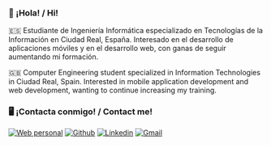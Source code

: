 ### 👋 ¡Hola! / Hi! 

🇪🇸 Estudiante de Ingeniería Informática especializado en Tecnologías de la Información en Ciudad Real, España. Interesado en el desarrollo de aplicaciones móviles y en el desarrollo web, con ganas de seguir aumentando mi formación. 

🇬🇧 Computer Engineering student specialized in Information Technologies in Ciudad Real, Spain. Interested in mobile application development and web development, wanting to continue increasing my training.

<!-- ### ⚙️ Mis últimos trabajos / My last jobs 

- **Blocks-out**: 🇪🇸 Juego tipo Arkanoid para la asignatura Multimedia, realizado con Unity / 🇬🇧 Arkanoid type game for the Multimedia course, made with Unity: https://github.com/DaniLoro5/Blocks-out
- **Write it [WIP]**: 🇪🇸 Sencilla aplicación para Android para tomar notas, usando Flutter, Dart y Firebase. Sigue en desarrollo, por lo que... ¡atentos! / 🇬🇧 Simple Android application to take notes, made with Flutter, Dart and Firebase. Work in progress, so... stay tuned!: https://github.com/DaniLoro5/Write-it 
-->

### 🖥️ ¡Contacta conmigo! / Contact me!
[![Web personal](https://img.shields.io/badge/Web_personal-5FB709?style=for-the-badge&logo=google-earth&logoColor=white)](https://daniloro5.github.io)
[![Github](https://img.shields.io/badge/GitHub-100000?style=for-the-badge&logo=github&logoColor=white)](https://github.com/daniloro5)
[![Linkedin](https://img.shields.io/badge/LinkedIn-0077B5?style=for-the-badge&logo=linkedin&logoColor=white)](https://www.linkedin.com/in/danielloro/)
[![Gmail](https://img.shields.io/badge/Gmail-D14836?style=for-the-badge&logo=gmail&logoColor=white)](mailto:danielloroduran@gmail.com)
<!-- - Twitter: twitter.com/DLoro30 -->
<!--
**DaniLoro5/DaniLoro5** is a ✨ _special_ ✨ repository because its `README.md` (this file) appears on your GitHub profile.

Here are some ideas to get you started:

- 🔭 I’m currently working on ...
- 🌱 I’m currently learning ...
- 👯 I’m looking to collaborate on ...
- 🤔 I’m looking for help with ...
- 💬 Ask me about ...
- 📫 How to reach me: ...
- 😄 Pronouns: ...
- ⚡ Fun fact: ...
-->
